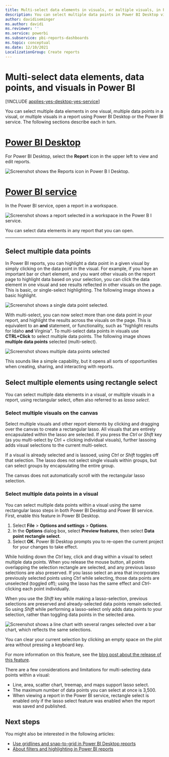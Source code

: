 ```yaml
---
title: Multi-select data elements in visuals, or multiple visuals, in Power BI
description: You can select multiple data points in Power BI Desktop visuals with simple CTRL+Click
author: davidiseminger
ms.author: davidi
ms.reviewer: ''
ms.service: powerbi
ms.subservice: pbi-reports-dashboards
ms.topic: conceptual
ms.date: 12/10/2021
LocalizationGroup: Create reports
---
```

# Multi-select data elements, data points, and visuals in Power BI

[!INCLUDE [applies-yes-desktop-yes-service](../includes/applies-yes-desktop-yes-service.md)]

You can select multiple data elements in one visual, multiple data points in a visual, or multiple visuals in a report using Power BI Desktop or the Power BI service. The following sections describe each in turn.

# [Power BI Desktop](#tab/powerbi-desktop)

For Power BI Desktop, select the **Report** icon in the upper left to view and edit reports.

![Screenshot shows the Reports icon in Power B I Desktop.](media/desktop-multi-select/power-bi-desktop-reports.png)

# [Power BI service](#tab/powerbi-service)

In the Power BI service, open a report in a workspace.

![Screenshot shows a report selected in a workspace in the Power B I service.](media/desktop-multi-select/power-bi-service-report.png)

You can select data elements in any report that you can open.

---

## Select multiple data points

In Power BI reports, you can highlight a data point in a given visual by simply clicking on the data point in the visual. For example, if you have an important bar or chart element, and you want other visuals on the report page to highlight data based on your selection, you can click the data element in one visual and see results reflected in other visuals on the page. This is basic, or single-select highlighting. The following image shows a basic highlight.

![Screenshot shows a single data point selected.](media/desktop-multi-select/multi-select_01.png)

With multi-select, you can now select more than one data point in your report, and highlight the results across the visuals on the page. This is equivalent to an **and** statement, or functionality, such as "highlight results for Idaho **and** Virginia". To multi-select data points in visuals use **CTRL+Click** to select multiple data points. The following image shows **multiple data points** selected (multi-select).

![Screenshot shows multiple data points selected](media/desktop-multi-select/multi-select_02.png)

This sounds like a simple capability, but it opens all sorts of opportunities when creating, sharing, and interacting with reports. 

## <a name="select-multiple-elements-using-rectangle-select-preview"></a>Select multiple elements using rectangle select

You can select multiple data elements in a visual, or multiple visuals in a report, using rectangular select, often also referred to as *lasso select*. 

### Select multiple visuals on the canvas

Select multiple visuals and other report elements by clicking and dragging over the canvas to create a rectangular lasso. All visuals that are entirely encapsulated within the lasso are  selected. If you press the *Ctrl* or *Shift* key (as you multi-select by Ctrl + clicking individual visuals), further lassoing adds visual selections to the current multi-select. 

If a visual is already selected and is lassoed, using *Ctrl* or *Shift* toggles off that selection. The lasso does not select single visuals within groups, but can select groups by encapsulating the entire group.

The canvas does not automatically scroll with the rectangular lasso selection.

### Select multiple data points in a visual

You can select multiple data points within a visual using the same rectangular lasso steps in both Power BI Desktop and Power BI service.
First, enable this feature in Power BI Desktop.

1. Select **File** > **Options and settings** > **Options**.
1. In the **Options** dialog box, select **Preview features**, then select **Data point rectangle select**.
1. Select **OK**. Power BI Desktop prompts you to re-open the current project for your changes to take effect.

While holding down the *Ctrl* key, click and drag within a visual to select multiple data points. When you release the mouse button, all points overlapping the selection rectangle are selected, and any previous lasso selections are also preserved. If you lasso select an area that incorporates previously selected points using *Ctrl* while selecting, those data points are unselected (toggled off); using the lasso has the same effect and *Ctrl*-clicking each point individually. 

When you use the *Shift* key while making a lasso-selection, previous selections are preserved and already-selected data points remain selected. So using *Shift* while performing a lasso-select only adds data points to your selection, rather than toggling data points in the selected area.

![Screenshot shows a line chart with several ranges selected over a bar chart, which reflects the same selections.](media/desktop-multi-select/power-bi-rectangle-select.png)

You can clear your current selection by clicking an empty space on the plot area without pressing a keyboard key.

For more information on this feature, see the [blog post about the release of this feature](https://powerbi.microsoft.com/blog/power-bi-desktop-august-2020-feature-summary/#_Data_point).

There are a few considerations and limitations for multi-selecting data points within a visual:

* Line, area, scatter chart, treemap, and maps support lasso select.
* The maximum number of data points you can select at once is 3,500.
* When viewing a report in the Power BI service, rectangle select is enabled only if the lasso select feature was enabled when the report was saved and published.

## Next steps

You might also be interested in the following articles:

* [Use gridlines and snap-to-grid in Power BI Desktop reports](desktop-gridlines-snap-to-grid.md)
* [About filters and highlighting in Power BI reports](power-bi-reports-filters-and-highlighting.md)
